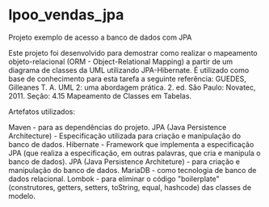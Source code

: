 # lpoo_vendas_jpa
Projeto exemplo de acesso a banco de dados com JPA

Este projeto foi desenvolvido para demostrar como realizar o mapeamento objeto-relacional (ORM - Object-Relational Mapping) a partir de um diagrama de classes da UML utilizando JPA-Hibernate.
É utilizado como base de conhecimento para esta tarefa a seguinte referência: GUEDES, Gilleanes T. A. UML 2: uma abordagem prática. 2. ed. São Paulo: Novatec, 2011. Seção: 4.15 Mapeamento de Classes em Tabelas.

Artefatos utilizados:

Maven - para as dependências do projeto.
JPA (Java Persistence Architecture) - Especificação utilizada para criação e manipulação do banco de dados.
Hibernate - Framework que implementa a especificação JPA (que realiza a especificação, em outras palavras, que cria e manipula o banco de dados).
JPA (Java Persistence Architeture) - para criação e manipulação do banco de dados.
MariaDB - como tecnologia de banco de dados relacional.
Lombok - para eliminar o código "boilerplate" (construtores, getters, setters, toString, equal, hashcode) das classes de modelo.
